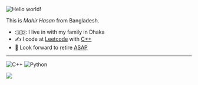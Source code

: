 ![Hello world! ](https://user-images.githubusercontent.com/22680912/46479049-d8a9c400-c80b-11e8-92a1-89fc10701f4a.jpg)

This is *Mahir Hasan* from Bangladesh.

- :🇧🇩: I live in with my family in Dhaka
- :writing_hand: I code at [Leetcode](https://leetcode.com/renzaluar/) with [C++](https://github.com/mahir-bot/LeetCode)
- :full_moon_with_face: Look forward to retire <u>ASAP</u>

---
![C++](https://img.shields.io/badge/C++%20-%230080FF.svg?&style=for-the-badge&logo=cplusplus&logoColor=white&color=blueviolet)
![Python](https://img.shields.io/badge/Python%20-%236DB33F.svg?&style=for-the-badge&logo=spring&logoColor=white&color=orange)

![](https://komarev.com/ghpvc/?username=mahir-bot)
